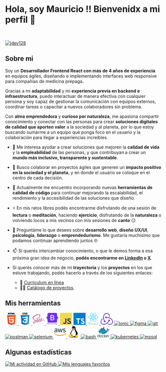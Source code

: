 # Hola, soy Mauricio !! Bienvenidx a mi perfil 👋

<br/>
<p align="left"> <a href="https://github.com/ryo-ma/github-profile-trophy"><img src="https://github-profile-trophy.vercel.app/?username=jdev128&rank=SSS,SS,S,AAA,AA,A,B,C" alt="jdev128" /></a> </p>

## Sobre mi

Soy un __Desarrollador Frontend React con más de 4 años de experiencia__ en equipos ágiles, diseñando e implementando interfaces web responsive para compañías de medicina prepaga.

Gracias a mi __adaptabilidad__ y mi __experiencia previa en backend e infraestructura__, puedo interactuar de manera efectiva con cualquier persona y soy capaz de gestionar la comunicación con equipos externos, coordinar tareas o capacitar a nuevos colaboradores sin problema.

Con __alma emprendedora__ y __curioso por naturaleza__, me apasiona compartir conocimiento y conectar con las personas para crear __soluciones digitales de calidad que aporten valor__ a la sociedad y al planeta, por lo que estoy buscando sumarme a un equipo que ponga foco en el usuario y la colaboración para llegar a experiencias increíbles.
  
- 🤔 Me interesa ayudar a crear soluciones que mejoren la __calidad de vida__ y la __empleabilidad__ de las personas, y que contribuyan a crear un __mundo más inclusivo, transparente y sustentable__.

- 👯 Busco colaborar en proyectos ágiles que generen un __impacto positivo en la sociedad y el planeta__, y en donde el usuario se coloque en el centro de cada decisión.
  
- 🌱 Actualmente me encuentro incorporando nuevas __herramientas de calidad de código__ para continuar mejorando la escalabilidad, el rendimiento y la accesibilidad de las soluciones que diseño.
  
- ⚡ En mis ratos libres podés encontrarme disfrutando de una sesión de __lectura__ o __meditación__, haciendo __ejercicio__, disfrutando de la __naturaleza__ o volviendo locos a mis vecinos con mis sesiones de __canto__ 😏
  
- 💬 Preguntáme lo que desees sobre __desarrollo web__, __diseño UX/UI__, __psicologia__, __liderazgo__ o __emprendedurismo__. Me gustaría muchísimo que podamos continuar aprendiendo juntos 🤓
  
- 📫 Si querés intercambiar conocimiento, o que le demos forma a esa próxima gran idea de negocio, __podés encontrarme en [LinkedIn](https://www.linkedin.com/in/mauricio-pisco) o [X](https://x.com/MauricioPisco)__.

- Si querés conocer más de mi __trayectoria__ y los __proyectos__ en los que estuve trabajando, podés hacerlo a través de los siguientes enlaces:
  
  - 📄 [Curriculum en línea](https://jdev128.github.io/web-cv/)
  - 👨‍💻 [Catálogo de proyectos](https://jdev128-portfolio.netlify.app/#projects).

## Mis herramientas

<a href="https://www.w3.org/html/" target="_blank" rel="noreferrer"> 
<img src="https://raw.githubusercontent.com/devicons/devicon/master/icons/html5/html5-original-wordmark.svg" alt="html5" width="40" height="40" /> 
</a>

<a href="https://www.w3schools.com/css/" target="_blank" rel="noreferrer"> 
<img src="https://raw.githubusercontent.com/devicons/devicon/master/icons/css3/css3-original-wordmark.svg" alt="css3" width="40" height="40" /> 
</a>

<a href="https://sass-lang.com" target="_blank" rel="noreferrer"> 
<img src="https://raw.githubusercontent.com/devicons/devicon/master/icons/sass/sass-original.svg" alt="sass" width="40" height="40" /> 
</a>

<a href="https://getbootstrap.com" target="_blank" rel="noreferrer"> 
<img src="https://raw.githubusercontent.com/devicons/devicon/master/icons/bootstrap/bootstrap-plain-wordmark.svg" alt="bootstrap" width="40" height="40" /> 
</a>

<a href="https://developer.mozilla.org/en-US/docs/Web/JavaScript" target="_blank" rel="noreferrer"> 
<img src="https://raw.githubusercontent.com/devicons/devicon/master/icons/javascript/javascript-original.svg" alt="javascript" width="40" height="40" /> 
</a>

<a href="https://www.typescriptlang.org/" target="_blank" rel="noreferrer">
<img src="https://raw.githubusercontent.com/devicons/devicon/master/icons/typescript/typescript-original.svg" alt="typescript" width="40" height="40" /> 
</a>

<a href="https://reactjs.org/" target="_blank" rel="noreferrer"> 
<img src="https://raw.githubusercontent.com/devicons/devicon/master/icons/react/react-original-wordmark.svg" alt="react" width="40" height="40" /> 
</a>

<a href="https://redux.js.org" target="_blank" rel="noreferrer"> 
<img src="https://raw.githubusercontent.com/devicons/devicon/master/icons/redux/redux-original.svg" alt="redux" width="40" height="40" /> 
</a>

<a href="https://ionicframework.com" target="_blank" rel="noreferrer"> 
<img src="https://upload.wikimedia.org/wikipedia/commons/d/d1/Ionic_Logo.svg" alt="ionic" width="40" height="40" /> 
</a>

<!-- Tools -->

<a href="https://www.figma.com/" target="_blank" rel="noreferrer"> 
<img src="https://www.vectorlogo.zone/logos/figma/figma-icon.svg" alt="figma" width="40" height="40" /> 
</a>

<a href="https://git-scm.com/" target="_blank" rel="noreferrer"> 
<img src="https://www.vectorlogo.zone/logos/git-scm/git-scm-icon.svg" alt="git" width="40" height="40" /> 
</a>

<a href="https://postman.com" target="_blank" rel="noreferrer"> 
<img src="https://www.vectorlogo.zone/logos/getpostman/getpostman-icon.svg" alt="postman" width="40" height="40" />
</a>

<a href="https://www.selenium.dev" target="_blank" rel="noreferrer"> 
<img src="https://raw.githubusercontent.com/detain/svg-logos/780f25886640cef088af994181646db2f6b1a3f8/svg/selenium-logo.svg" alt="selenium" width="40" height="40" /> 
</a>

<!-- Infra / Backend -->

<a href="https://aws.amazon.com" target="_blank" rel="noreferrer"> 
<img src="https://raw.githubusercontent.com/devicons/devicon/master/icons/amazonwebservices/amazonwebservices-original-wordmark.svg" alt="aws" width="40" height="40" /> 
</a>

<a href="https://www.linux.org/" target="_blank" rel="noreferrer"> 
<img src="https://raw.githubusercontent.com/devicons/devicon/master/icons/linux/linux-original.svg" alt="linux" width="40" height="40" /> 
</a>

<a href="https://www.gnu.org/software/bash/" target="_blank" rel="noreferrer">
<img src="https://www.vectorlogo.zone/logos/gnu_bash/gnu_bash-icon.svg" alt="bash" width="40" height="40" /> 
</a>

<a href="https://www.docker.com/" target="_blank" rel="noreferrer"> 
<img src="https://raw.githubusercontent.com/devicons/devicon/master/icons/docker/docker-original-wordmark.svg" alt="docker" width="40" height="40" /> 
</a>

<a href="https://kubernetes.io" target="_blank" rel="noreferrer"> 
<img src="https://www.vectorlogo.zone/logos/kubernetes/kubernetes-icon.svg" alt="kubernetes" width="40" height="40" /> 
</a>

<a href="https://www.microsoft.com/en-us/sql-server" target="_blank" rel="noreferrer"> 
<img src="https://www.svgrepo.com/show/303229/microsoft-sql-server-logo.svg" alt="mssql" width="40" height="40" /> 
</a>

## Algunas estadísticas

<a href="https://github.com/anuraghazra/github-readme-stats">
  <img align="top" alt="Mi actividad en GitHub" src="https://github-readme-stats.vercel.app/api?username=jdev128&hide=stars&locale=es&show_icons=true&include_all_commits=true&text_bold=false&custom_title=Mi%20actividad%20en%20GitHub&rank_icon=github&card_width=470px&theme=transparent" />
</a>

<a href="https://github.com/anuraghazra/github-readme-stats">
  <picture>
    <source
      srcset="https://github-readme-stats.vercel.app/api/top-langs/?username=jdev128&custom_title=Mis%20lenguajes%20favoritos&locale=es&layout=compact&langs_count=5&card_width=470px&theme=transparent"
      media="(width <= 992px)"
    />
    <img align="top" alt="Mis lenguajes favoritos" src="https://github-readme-stats.vercel.app/api/top-langs/?username=jdev128&custom_title=Mis%20lenguajes%20favoritos&locale=es&layout=compact&langs_count=5&theme=transparent" />
  </picture>
</a>
